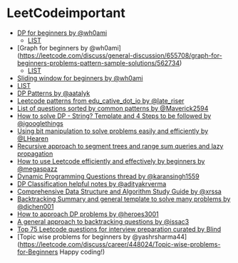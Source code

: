 # LeetCodeimportant


* [DP for beginners by @wh0ami](https://leetcode.com/discuss/general-discussion/662866/dp-for-beginners-problems-patterns-sample-solutions)
  * [LIST](https://leetcode.com/list/x1k8lxi5)
* [Graph for beginners by @wh0ami] (https://leetcode.com/discuss/general-discussion/655708/graph-for-beginners-problems-pattern-sample-solutions/562734)
  * [LIST](https://leetcode.com/list/x1wy4de7)
* [Sliding window for beginners by @wh0ami](https://leetcode.com/discuss/general-discussion/657507/sliding-window-for-beginners-problems-template-sample-solutions/562721)
 * [LIST](https://leetcode.com/list/x1lbzfk3)
* [DP Patterns by @aatalyk](https://leetcode.com/discuss/general-discussion/458695/dynamic-programming-patterns)
* [Leetcode patterns from edu_cative_dot_io by @late_riser](https://leetcode.com/discuss/general-discussion/457546/LeetCode-Problem-Patterns-from-***)
* [List of questions sorted by common patterns by @Maverick2594](https://leetcode.com/discuss/career/448285/List-of-questions-sorted-by-common-patterns)
* [How to solve DP - String? Template and 4 Steps to be followed by @igooglethings](https://leetcode.com/discuss/general-discussion/651719/how-to-solve-dp-string-template-and-4-steps-to-be-followed)
* [Using bit manipulation to solve problems easily and efficiently by @LHearen](https://leetcode.com/problems/sum-of-two-integers/discuss/84278/A-summary%3A-how-to-use-bit-manipulation-to-solve-problems-easily-and-efficiently)
* [Recursive approach to segment trees and range sum queries and lazy propagation](https://leetcode.com/articles/a-recursive-approach-to-segment-trees-range-sum-queries-lazy-propagation/)
* [How to use Leetcode efficiently and effectively by beginners by @megaspazz](https://leetcode.com/discuss/career/450215/How-to-use-LeetCode-to-help-yourself-efficiently-and-effectively-(for-beginners))
* [Dynamic Programming Questions thread by @karansingh1559](https://leetcode.com/discuss/general-discussion/491522/dynamic-programming-questions-thread)
* [DP Classification helpful notes by @adityakrverma](https://leetcode.com/problems/longest-palindromic-subsequence/discuss/222605/dp-problem-classifications-helpful-notes)
* [Comprehensive Data Structure and Algorithm Study Guide by @xrssa](https://leetcode.com/discuss/general-discussion/494279/comprehensive-data-structure-and-algorithm-study-guide)
* [Backtracking Summary and general template to solve many problems by @dichen001]( https://leetcode.com/problems/permutations/discuss/18284/Backtrack-Summary:-General-Solution-for-10-Questions)
* [How to approach DP problems by @heroes3001](https://leetcode.com/problems/house-robber/discuss/156523/From-good-to-great.-How-to-approach-most-of-DP-problems)
* [A general approach to backtracking questions by @issac3](https://leetcode.com/problems/permutations/discuss/18239/A-general-approach-to-backtracking-questions-in-Java-(Subsets-Permutations-Combination-Sum-Palindrome-Partioning))
* [Top 75 Leetcode questions for interview preparation curated by Blind](https://leetcode.com/list/xi4ci4ig/)
* [Topic wise problems for beginners by @yashrsharma44](https://leetcode.com/discuss/career/448024/Topic-wise-problems-for-Beginners
Happy coding!)
